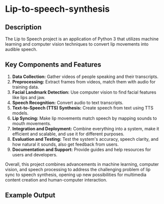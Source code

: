 # Lip-to-speech-synthesis
 
 ## Description
 
 The Lip to Speech project is an application of Python 3 that utilizes machine learning and computer vision techniques to convert lip movements into audible speech.

 ## Key Components and Features

1. **Data Collection:** Gather videos of people speaking and their transcripts.
2. **Preprocessing:** Extract frames from videos, match them with audio for training data.
3. **Facial Landmark Detection:** Use computer vision to find facial features like lips and jaw.
4. **Speech Recognition:** Convert audio to text transcripts.
5. **Text-to-Speech (TTS) Synthesis:** Create speech from text using TTS models.
6. **Lip Syncing:** Make lip movements match speech by mapping sounds to mouth movements.
7. **Integration and Deployment:** Combine everything into a system, make it efficient and scalable, and use it for different purposes.
8. **Evaluation and Testing:** Test the system's accuracy, speech clarity, and how natural it sounds, also get feedback from users.
9. **Documentation and Support:** Provide guides and help resources for users and developers.

Overall, this project combines advancements in machine learning, computer vision, and speech processing to address the challenging problem of lip sync to speech synthesis, opening up new possibilities for multimedia content creation and human-computer interaction.

## Example Output

